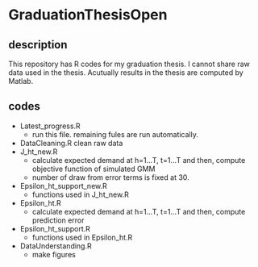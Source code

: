 # GraduationThesisOpen

## description
This repository has R codes for my graduation thesis. I cannot share raw data used in the thesis. Acutually results in the thesis are computed by Matlab.

## codes

- Latest_progress.R
  - run this file. remaining fules are run automatically.
- DataCleaning.R
   clean raw data
- J_ht_new.R 
  - calculate expected demand at h=1...T, t=1...T and then, compute objective function of simulated GMM 
  - number of draw from error terms is fixed at 30.
- Epsilon_ht_support_new.R
  - functions used in J_ht_new.R
- Epsilon_ht.R
  - calculate expected demand at h=1...T, t=1...T and then, compute prediction error 
- Epsilon_ht_support.R
  - functions used in Epsilon_ht.R
- DataUnderstanding.R
  - make figures
